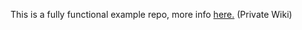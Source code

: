 This is a fully functional example repo, more info [here.](https://github.com/2dv611/grup02-examination-ht17/wiki/Course-management-tests-in-automated-pipeline) (Private Wiki)
